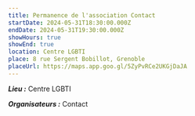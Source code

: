 ```yaml
---
title: Permanence de l'association Contact
startDate: 2024-05-31T18:30:00.000Z
endDate: 2024-05-31T19:30:00.000Z
showHours: true
showEnd: true
location: Centre LGBTI
place: 8 rue Sergent Bobillot, Grenoble
placeUrl: https://maps.app.goo.gl/5ZyPvRCe2UKGjDaJA
---
```






***Lieu :*** Centre LGBTI



***Organisateurs :*** Contact



